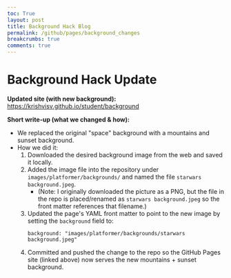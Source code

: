 ```yaml
---
toc: True
layout: post
title: Background Hack Blog
permalink: /github/pages/background_changes
breakcrumbs: true 
comments: true
---
```


# Background Hack Update

**Updated site (with new background):** https://krishvisv.github.io/student/background

**Short write-up (what we changed & how):**

- We replaced the original "space" background with a mountains and sunset background.
- How we did it:
  1. Downloaded the desired background image from the web and saved it locally.
  2. Added the image file into the repository under `images/platformer/backgrounds/` and named the file `starwars background.jpeg`.
     - (Note: I originally downloaded the picture as a PNG, but the file in the repo is placed/renamed as `starwars background.jpeg` so the front matter references that filename.)
  3. Updated the page's YAML front matter to point to the new image by setting the `background` field to:
     ```
     background: "images/platformer/backgrounds/starwars background.jpeg"
     ```
  4. Committed and pushed the change to the repo so the GitHub Pages site (linked above) now serves the new mountains + sunset background.